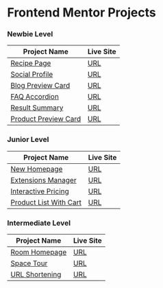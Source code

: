 # Frontend Mentor Projects


### Newbie Level

| Project Name | Live Site |
| -------- | ------- |
| [Recipe Page](https://github.com/ClairJDA/RecipePage) | [URL](https://recipe-page-ashen-gamma.vercel.app/)    |
| [Social Profile](https://github.com/ClairJDA/SocialProfile) | [URL](https://social-profile-1emr.vercel.app/)     |
| [Blog Preview Card](https://github.com/ClairJDA/blockPreviewCard)    | [URL](https://block-preview-card.vercel.app/)   |
| [FAQ Accordion](https://github.com/ClairJDA/FaqAccordion)  | [URL](https://faq-accordion-jet-sigma.vercel.app/)    |
| [Result Summary](https://github.com/ClairJDA/ResultSummary) | [URL](https://result-summary-pi-ebon.vercel.app/)     |
| [Product Preview Card](https://github.com/ClairJDA/ProductPreviewCard) | [URL](https://product-preview-card-amber-nine.vercel.app/)     |

### Junior Level

| Project Name | Live Site |
| -------- | ------- |
| [New Homepage](https://github.com/ClairJDA/NewsHomepage)  | [URL](https://news-homepage-alpha-lake.vercel.app/)    |
| [Extensions Manager](https://github.com/ClairJDA/ExtensionsManager) | [URL](https://extensions-manager-two.vercel.app/)     |
| [Interactive Pricing](https://github.com/ClairJDA/InteractivePricing) | [URL](https://interactive-pricing-fawn.vercel.app/) |
| [Product List With Cart](https://github.com/ClairJDA/ProductListWithCart) | [URL](https://product-list-with-cart-ten-livid.vercel.app/) |

### Intermediate Level

| Project Name | Live Site |
| -------- | ------- |
| [Room Homepage](https://github.com/ClairJDA/RoomHomepage)  | [URL](https://room-homepage-kappa-gules.vercel.app/)    |
| [Space Tour](https://github.com/ClairJDA/SpaceTour)  | [URL](https://space-tour-tan.vercel.app/)    |
| [URL Shortening](https://github.com/ClairJDA/UrlShortening) | [URL](https://url-shortening-beta-two.vercel.app/) |
